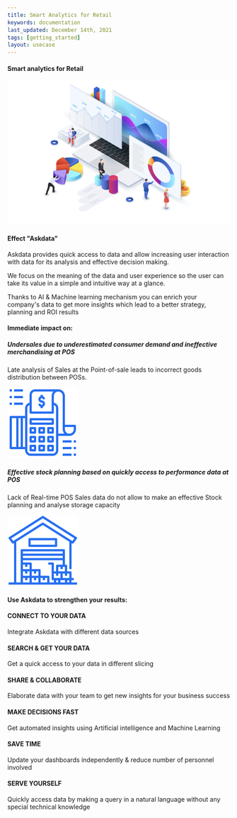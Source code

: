 ```yaml
---
title: Smart Analytics for Retail
keywords: documentation
last_updated: December 14th, 2021
tags: [getting_started]
layout: usecase
---
```


#### Smart analytics for Retail

<img src="/media/use-cases/icons/dashboards.png" class="image-doc p-3">

#### Effect "Askdata" 

Askdata provides quick access to data and allow increasing user interaction with data for its analysis and effective decision making. 

We focus on the meaning of the data and user experience so the user can take its value in a simple and intuitive way at a glance.

Thanks to AI & Machine learning mechanism you can enrich your company's data to get more insights which lead to a  better strategy, planning and ROI results

#### Immediate impact on:

<div class="row">
  <div class="col-sm-6">
    <div class="card">
      <div class="card-body text-center">
        <h5 class="card-title">Undersales due to underestimated consumer demand and ineffective merchandising at POS</h5>
        <p class="card-text">Late analysis of Sales at the Point-of-sale leads to incorrect goods distribution between POSs.</p>
         <img src="/media/use-cases/icons/POS_1.png" class="card-img" alt="Sales Accuracy" style="max-width:160px">
      </div>
    </div>
  </div>
  <div class="col-sm-6">
    <div class="card">
      <div class="card-body text-center">
        <h5 class="card-title">Effective stock planning based on quickly access to performance data at POS</h5>
        <p class="card-text">Lack of Real-time POS Sales data do not allow to make an effective Stock planning and analyse storage capacity</p>
        <img src="/media/use-cases/icons/POS_2.png" class="card-img" alt="Sales Accuracy" style="max-width:160px">
      </div>
    </div>
  </div>
</div>
   

#### Use Askdata to strengthen your results:


#### CONNECT TO YOUR DATA

Integrate Askdata with different data sources 


#### SEARCH & GET YOUR DATA

Get a quick access to your data in different slicing 


#### SHARE & COLLABORATE

Elaborate data with your team to get new insights for your business success 


#### MAKE DECISIONS FAST

Get automated insights using Artificial intelligence and Machine Learning


#### SAVE TIME

Update your dashboards independently & reduce number of personnel involved 


#### SERVE YOURSELF

Quickly access data by making a query in a natural language without any special technical knowledge 
